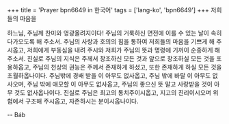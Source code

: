 +++
title = 'Prayer bpn6649 in 한국어'
tags = ['lang-ko', 'bpn6649']
+++
저희들의 마음을

하느님, 주님께 찬미와 영광올려지이다! 주님의 거룩하신 면전에 이를 수 있는 날이 속히 다가오도록 해 주소서. 주님의 사랑과 호의의 힘을 통하여 저희들의 마음을 기쁘게 해 주시옵고, 저희에게 부동심을 내려 주시와 저희가 주님의 뜻과 명령에 기꺼이 순종하게 해 주소서. 진실로 주님의 지식은 주께서 창조하신 모든 것과 앞으로 창조하실 모든 것을 포용하옵고, 주님의 천상의 권능은 주께서 존재하게 하셨고, 또한 존재하게 하실 모든 것을 초월하옵나이다. 주님밖에 경배 받을 이 아무도 없사옵고, 주님 밖에 바랄 이 아무도 없사오며, 주님 밖에 애모할 이 아무도 없사옵고, 주님의 좋으신 뜻 말고 사랑받을 것이 아무 것도 없사옵나이다.
진실로 주님은 최고의 통치주이시옵고, 지고의 진리이시오며 위험에서 구조해 주시옵고, 자존하시는 분이시옵나이다.

-- Báb

